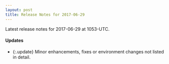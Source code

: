 ```yaml
---
layout: post
title: Release Notes for 2017-06-29
---
```


Latest release notes for 2017-06-29 at 1053-UTC.

<div class='updates' markdown='1'>

#### Updates

- {:.update} Minor enhancements, fixes or environment changes not listed in detail.

</div>


